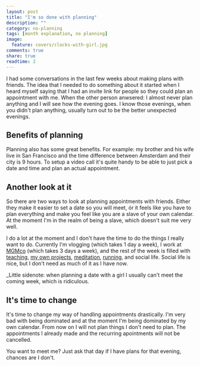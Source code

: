 ```yaml
---
layout: post
title: "I'm so done with planning"
description: ""
category: no-planning
tags: [month explanation, no planning]
image:
  feature: covers/clocks-with-girl.jpg
comments: true
share: true
readtime: 2
---
```


I had some conversations in the last few weeks about making plans with friends. The idea that I needed to do something about it started when I heard myself saying that I had an invite link for people so they could plan an appointment with me. When the other person anwsered: I almost never plan anything and I will see how the evening goes. I know those evenings, when you didn't plan anything, usually turn out to be the better unexpected evenings.

## Benefits of planning
Planning also has some great benefits. For example: my brother and his wife live in San Francisco and the time difference between Amsterdam and their city is 9 hours. To setup a video call it's quite handy to be able to just pick a date and time and plan an actual appointment.

## Another look at it
So there are two ways to look at planning appointments with friends. Either they make it easier to set a date so you will meet, ór it feels like you have to plan everything and make you feel like you are a slave of your own calendar. At the moment I'm in the realm of being a slave, which doesn't suit me very well.

I do a lot at the moment and I don't have the time to do the things I really want to do. Currently I'm vlogging (which takes 1 day a week), I work at [MGMco](https://membergetmember.co/?utm_source=demaandvanadriaan.nl) (which takes 3 days a week), and the rest of the week is filled with [teaching](https://www.thinkful.com/?utm_source=demaandvanadriaan.nl), [my own projects](http://watiseropderadio.nl/?utm_source=demaandvanadriaan.nl), [meditation](https://en.wikipedia.org/wiki/Meditation), [running](https://runkeeper.com/user/660718786/), and social life. Social life is nice, but I don't need as much of it as I have now.

_Little sidenote: when planning a date with a girl I usually can't meet the coming week, which is ridiculous.

## It's time to change
It's time to change my way of handling appointments drastically. I'm very bad with being dominated and at the moment I'm being dominated by my own calendar. From now on I will not plan things I don't need to plan. The appointments I already made and the recurring apointments will not be cancelled.

You want to meet me? Just ask that day if I have plans for that evening, chances are I don't.
